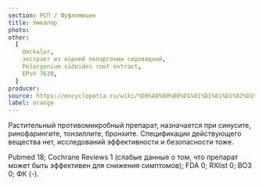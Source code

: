 ```yaml
---
section: РСП / Фуфломицин
title: Умкалор
photo:
other:
  [
    Umckalor,
    экстракт из корней пеларгонии сидовидной,
    Pelargonium sidoides root extract,
    EPs® 7630,
  ]
producer:
source: https://encyclopatia.ru/wiki/%D0%A0%D0%B0%D1%81%D1%81%D1%82%D1%80%D0%B5%D0%BB%D1%8C%D0%BD%D1%8B%D0%B9_%D1%81%D0%BF%D0%B8%D1%81%D0%BE%D0%BA_%D0%BF%D1%80%D0%B5%D0%BF%D0%B0%D1%80%D0%B0%D1%82%D0%BE%D0%B2
label: orange
---
```


Растительный противомикробный препарат, назначается при синусите, ринофарингите, тонзиллите, бронхите. Спецификации действующего вещества нет, исследований эффективности и безопасности тоже.

Pubmed 18; Cochrane Reviews 1 (слабые данные о том, что препарат может быть эффективен для снижения симптомов); FDA 0; RXlist 0; ВОЗ 0; ФК (-).
